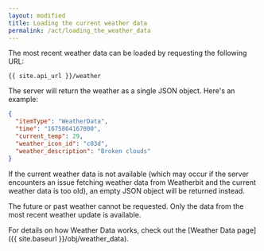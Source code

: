 ```yaml
---
layout: modified
title: Loading the current weather data
permalink: /act/loading_the_weather_data
---
```

The most recent weather data can be loaded by requesting the following URL:
```
{{ site.api_url }}/weather
```
The server will return the weather as a single JSON object. Here's an example:
```json
{
  "itemType": "WeatherData",
  "time": "1675864167000",
  "current_temp": 29,
  "weather_icon_id": "c03d",
  "weather_description": "Broken clouds"
}
```

If the current weather data is not available (which may occur if the server encounters an issue fetching weather data from Weatherbit and the current weather data is too old), an empty JSON object will be returned instead.

The future or past weather cannot be requested. Only the data from the most recent weather update is available.

For details on how Weather Data works, check out the [Weather Data page]({{ site.baseurl }}/obj/weather_data).